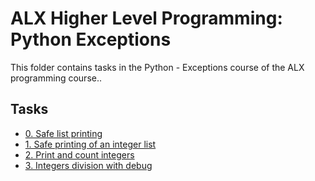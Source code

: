 # ALX Higher Level Programming: Python Exceptions

This folder contains tasks in the Python - Exceptions course of the ALX programming course..

## Tasks

- [0. Safe list printing](./0-safe_list_print.py)
- [1. Safe printing of an integer list](./1-safe_print_integer.py)
- [2. Print and count integers](./2-safe_print_list_integer.py)
- [3. Integers division with debug](./3-safe_print_division.py)
